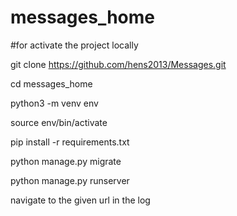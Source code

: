 # messages_home

#for activate the project locally

git clone https://github.com/hens2013/Messages.git

cd messages_home

python3 -m venv env

source env/bin/activate

pip install -r requirements.txt

python manage.py migrate

python manage.py runserver

navigate to the given url in the log
